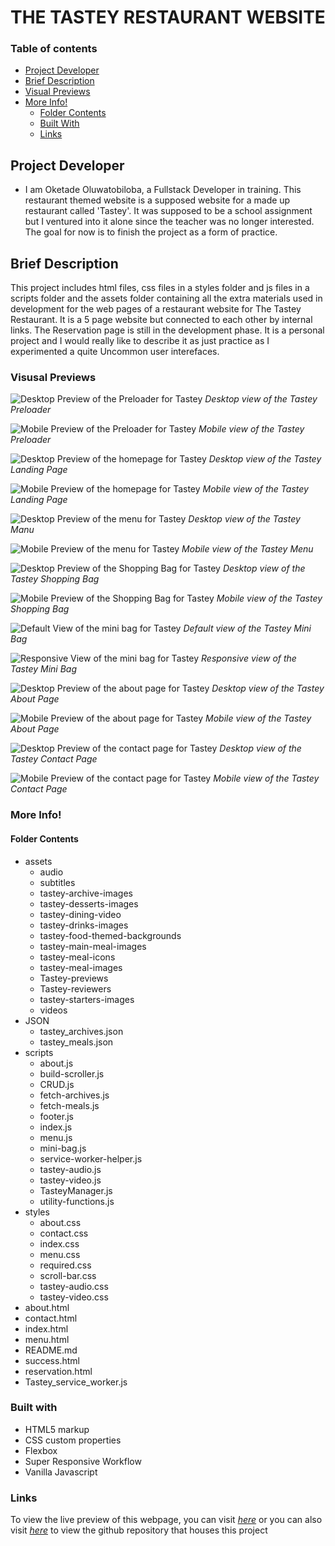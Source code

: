 # THE TASTEY RESTAURANT WEBSITE

### Table of contents

- [Project Developer](#project-developer)
- [Brief Description](#brief-description)
- [Visual Previews](#visual-previews)
- [More Info!](#more-info)
  - [Folder Contents](#folder-contents)
  - [Built With](#built-with)
  - [Links](#quick-links)

## Project Developer

- I am Oketade Oluwatobiloba, a Fullstack Developer in training. This restaurant themed website is a supposed website for a made up restaurant called 'Tastey'. It was supposed to be a school assignment but I ventured into it alone since the teacher was no longer interested. The goal for now is to finish the project as a form of practice.

## Brief Description

This project includes html files, css files in a styles folder and js files in a scripts folder and the assets folder containing all the extra materials used in development for the web pages of a restaurant website for The Tastey Restaurant.
It is a 5 page website but connected to each other by internal links. The Reservation page is still in the development phase.
It is a personal project and I would really like to describe it as just practice as I experimented a quite Uncommon user interefaces.

### Visusal Previews


![Desktop Preview of the Preloader for Tastey](./assets/Tastey-previews/Tastey-loading-desktop-preview.png)
*Desktop view of the Tastey Preloader*

![Mobile Preview of the Preloader for Tastey](./assets/Tastey-previews/Tastey-loading-mobile-preview.png)
*Mobile view of the Tastey Preloader*

![Desktop Preview of the homepage for Tastey](./assets/Tastey-previews/Tastey-desktop-preview.png)
*Desktop view of the Tastey Landing Page*

![Mobile Preview of the homepage for Tastey](./assets/Tastey-previews/Tastey-mobile-preview.png)
*Mobile view of the Tastey Landing Page*


![Desktop Preview of the menu for Tastey](./assets/Tastey-previews/Tastey-menu-desktop.png)
*Desktop view of the Tastey Manu*

![Mobile Preview of the menu for Tastey](./assets/Tastey-previews/Tastey-menu-mobile.png)
*Mobile view of the Tastey Menu*

![Desktop Preview of the Shopping Bag for Tastey](./assets/Tastey-previews/Tastey-bag-desktop.png)
*Desktop view of the Tastey Shopping Bag*

![Mobile Preview of the Shopping Bag for Tastey](./assets/Tastey-previews/Tastey-bag-mobile.png)
*Mobile view of the Tastey Shopping Bag*

![Default View of the mini bag for Tastey](./assets/Tastey-previews/Tastey-mini-bag.png)
*Default view of the Tastey Mini Bag*

![Responsive View of the mini bag for Tastey](./assets/Tastey-previews/Tastey-responsive-mini-bag.png)
*Responsive view of the Tastey Mini Bag*

![Desktop Preview of the about page for Tastey](./assets/Tastey-previews/Tastey-about-desktop-preview.png)
*Desktop view of the Tastey About Page*

![Mobile Preview of the about page for Tastey](./assets/Tastey-previews/Tastey-about-mobile-preview.png)
*Mobile view of the Tastey About Page*

![Desktop Preview of the contact page for Tastey](./assets/Tastey-previews/Tastey-contact-desktop-preview.png)
*Desktop view of the Tastey Contact Page*

![Mobile Preview of the contact page for Tastey](./assets/Tastey-previews/Tastey-contact-mobile-preview.png)
*Mobile view of the Tastey Contact Page*

### More Info! 

#### Folder Contents

- assets 
  - audio
  - subtitles
  - tastey-archive-images
  - tastey-desserts-images
  - tastey-dining-video
  - tastey-drinks-images
  - tastey-food-themed-backgrounds
  - tastey-main-meal-images
  - tastey-meal-icons
  - tastey-meal-images
  - Tastey-previews
  - Tastey-reviewers
  - tastey-starters-images
  - videos
- JSON
  - tastey_archives.json
  - tastey_meals.json
- scripts
  - about.js
  - build-scroller.js
  - CRUD.js
  - fetch-archives.js
  - fetch-meals.js
  - footer.js
  - index.js
  - menu.js
  - mini-bag.js
  - service-worker-helper.js
  - tastey-audio.js
  - tastey-video.js
  - TasteyManager.js
  - utility-functions.js
- styles
  - about.css
  - contact.css
  - index.css
  - menu.css
  - required.css
  - scroll-bar.css
  - tastey-audio.css
  - tastey-video.css
- about.html
- contact.html
- index.html
- menu.html
- README.md
- success.html
- reservation.html
- Tastey_service_worker.js

### Built with

- HTML5 markup
- CSS custom properties
- Flexbox
- Super Responsive Workflow
- Vanilla Javascript

### Links
To view the live preview of this webpage, you can visit *[here][1]* or you can also visit *[here][2]* to view the github repository that houses this project

[1]: <https://tobi007-del.github.io/RESTAURANT_THEMED_SITE/index.html>
"LIVE PREVIEW OF THE TASTEY WEBSITE"

[2]: <https://github.com/Tobi007-del/RESTAURANT_THEMED_SITE>
"GITHUB REPOSITORY FOR THIS PROJECT"
